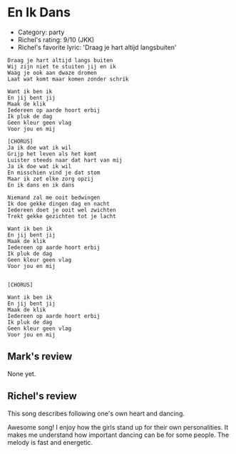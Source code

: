 # En Ik Dans

 * Category: party
 * Richel's rating: 9/10 (JKK)
 * Richel's favorite lyric: 'Draag je hart altijd langsbuiten'

```
Draag je hart altijd langs buiten
Wij zijn niet te stuiten jij en ik
Waag je ook aan dwaze dromen
Laat wat komt maar komen zonder schrik

Want ik ben ik
En jij bent jij
Maak de klik
Iedereen op aarde hoort erbij
Ik pluk de dag
Geen kleur geen vlag
Voor jou en mij

[CHORUS]
Ja ik doe wat ik wil
Grijp het leven als het komt
Luister steeds naar dat hart van mij
Ja ik doe wat ik wil
En misschien vind je dat stom
Maar ik zet elke zorg opzij
En ik dans en ik dans

Niemand zal me ooit bedwingen
Ik doe gekke dingen dag en nacht
Iedereen doet je ooit wel zwichten
Trekt gekke gezichten tot je lacht

Want ik ben ik
En jij bent jij
Maak de klik
Iedereen op aarde hoort erbij
Ik pluk de dag
Geen kleur geen vlag
Voor jou en mij


[CHORUS]

Want ik ben ik
En jij bent jij
Maak de klik
Iedereen op aarde hoort erbij
Ik pluk de dag
Geen kleur geen vlag
Voor jou en mij
```

## Mark's review

None yet.

## Richel's review

This song describes following one's own heart and dancing.

Awesome song! I enjoy how the girls stand up for their own personalities. 
It makes me understand how important dancing can be for some people. 
The melody is fast and energetic. 
